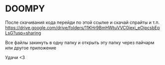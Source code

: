 # DOOMPY

После скачивания кода перейди по этой ссылке и скачай спрайты и т.п.
https://drive.google.com/drive/folders/11KHr9BmHWtuVVC0iexj_eOipcsbEpLsG?usp=sharing

Все файлы закинуть в одну папку и открыть эту папку через пайчарм или другое приложение 

Удачи <3
